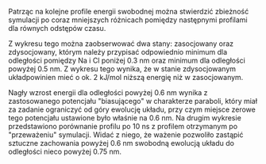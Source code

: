Patrząc na kolejne profile energii swobodnej można stwierdzić zbieżność symulacji po coraz mniejszych różnicach pomiędzy następnymi profilami dla równych odstępów czasu.

Z wykresu tego można zaobserwować dwa stany: zasocjowany oraz zdysocjowany, którym należy przypisać odpowiednio minimum dla odległości pomiędzy Na i Cl poniżej 0.3 nm oraz minimum dla odległości powyżej 0.5 nm. Z wykresu tego wynika, że w stanie zdysocjowanym układpowinien mieć o ok. 2 kJ/mol niższą energię niż w zasocjowanym.

Nagły wzrost energii dla odległości powyżej 0.6 nm wynika z zastosowanego potencjału "biasującego" w charakterze paraboli, który miał za zadanie ograniczyć od góry ewolucję układu, przy czym miejsce zerowe tego potencjału ustawione było właśnie na 0.6 nm. Na drugim wykresie przedstawiono porównanie profilu po 10 ns z profilem otrzymanym po "przeważeniu" symulacji. Widać z niego, że ważenie pozwoliło zastąpić sztuczne zachowania powyżej 0.6 nm swobodną ewolucją układu do odległości nieco powyżej 0.75 nm.
